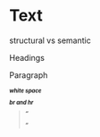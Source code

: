 # Text

structural vs semantic

Headings

Paragraph

<b>
<i>
<sup>
<sub>

white space

br and hr

<strong>
<em>

<blockquote>
<q>

<abbr>

<cite>
<dfn>

<address>

<ins><del><s>